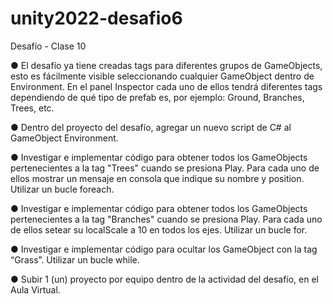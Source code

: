 # unity2022-desafio6

Desafío - Clase 10

●	El desafío ya tiene creadas tags para diferentes grupos de GameObjects, esto es fácilmente visible seleccionando cualquier GameObject dentro de Environment. En el panel Inspector cada uno de ellos tendrá diferentes tags dependiendo de qué tipo de prefab es, por ejemplo: Ground, Branches, Trees, etc.

●	Dentro del proyecto del desafío, agregar un nuevo script de C# al GameObject Environment.

●	Investigar e implementar código para obtener todos los GameObjects pertenecientes a la tag "Trees" cuando se presiona Play. Para cada uno de ellos mostrar un mensaje en consola que indique su nombre y position. Utilizar un bucle foreach.

●	Investigar e implementar código para obtener todos los GameObjects pertenecientes a la tag "Branches" cuando se presiona Play. Para cada uno de ellos setear su localScale a 10 en todos los ejes. Utilizar un bucle for.

●	Investigar e implementar código para ocultar los GameObject con la tag “Grass”. Utilizar un bucle while.


●	Subir 1 (un) proyecto por equipo dentro de la actividad del desafío, en el Aula Virtual.
